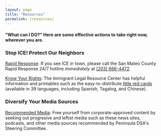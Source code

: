 ```yaml
---
layout: page
title: "Resources"
permalink: /resources/
---
```


<h4>"What can I DO?" Here are some effective actions to take right now, wherever you are.</h4>

<h3>Stop ICE! Protect Our Neighbors</h3>

[Rapid Response](https://faithinactionba.org/rapid-response/): If you see ICE in town, please call the San Mateo County Rapid Response 24/7 hotline *immediately* at [(203) 666-4472](tel:2036664472).

[Know Your Rights](https://www.ilrc.org/community-resources/know-your-rights): The Immigrant Legal Resource Center has helpful information and printables such as the easy-to-distribute [little red cards](https://www.ilrc.org/red-cards-tarjetas-rojas) (available in 39 languages, including Spanish, Tagalog, and Chinese).

<h3>Diversify Your Media Sources</h3>

[Recommended Media](https://peninsuladsa.org/recommended-media/): Free yourself from corporate-approved content by seeking out progresive and leftist media such as these news sites, podcasts, and other media sources recommended by Peninsula DSA's Steering Committee.

